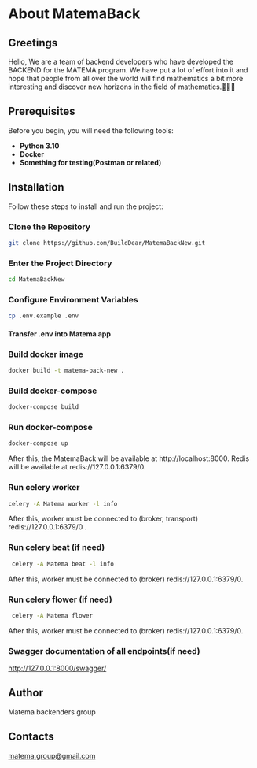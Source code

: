 # About MatemaBack

## Greetings

Hello,
We are a team of backend developers who have developed the BACKEND for the MATEMA program. 
We have put a lot of effort into it and hope that 
people from all over the world will find mathematics a bit more interesting and discover 
new horizons in the field of mathematics.🥰🥰🥰

## Prerequisites

Before you begin, you will need the following tools:

- **Python 3.10**
- **Docker**
- **Something for testing(Postman or related)**

## Installation

Follow these steps to install and run the project:

### Clone the Repository

```bash
git clone https://github.com/BuildDear/MatemaBackNew.git
```

### Enter the Project Directory
```bash
cd MatemaBackNew
```

### Configure Environment Variables
```bash
cp .env.example .env
```

#### Transfer .env into Matema app

### Build docker image
```bash
docker build -t matema-back-new .
```

### Build docker-compose
```bash
docker-compose build
```

### Run docker-compose
```bash
docker-compose up
```

After this, the MatemaBack will be available at http://localhost:8000.
Redis will be available at redis://127.0.0.1:6379/0.


### Run celery worker
```bash
celery -A Matema worker -l info
```
After this, worker must be connected to (broker, transport) redis://127.0.0.1:6379/0 .


### Run celery beat (if need)
```bash
 celery -A Matema beat -l info
```
After this, worker must be connected to (broker) redis://127.0.0.1:6379/0.


### Run celery flower (if need)
```bash
 celery -A Matema flower
```
After this, worker must be connected to (broker) redis://127.0.0.1:6379/0.


### Swagger documentation of all endpoints(if need)

 http://127.0.0.1:8000/swagger/


## Author
Matema backenders group


## Contacts
matema.group@gmail.com



